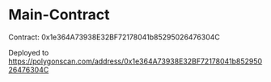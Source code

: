 # Main-Contract

Contract: 0x1e364A73938E32BF72178041b85295026476304C

Deployed to https://polygonscan.com/address/0x1e364A73938E32BF72178041b85295026476304C